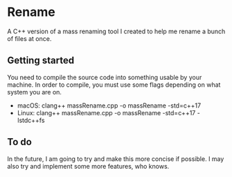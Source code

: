 # Rename
A C++ version of a mass renaming tool I created to help me rename a bunch of files at once.

## Getting started
You need to compile the source code into something usable by your machine.
In order to compile, you must use some flags depending on what system you are on.
- macOS: clang++ massRename.cpp -o massRename -std=c++17
- Linux: clang++ massRename.cpp -o massRename -std=c++17 -lstdc++fs

## To do
In the future, I am going to try and make this more concise if possible.
I may also try and implement some more features, who knows.
